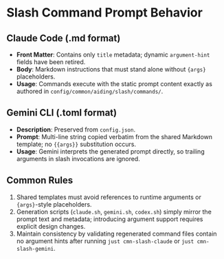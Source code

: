 # Slash Command Prompt Behavior

## Claude Code (.md format)
- **Front Matter**: Contains only `title` metadata; dynamic `argument-hint` fields have been retired.
- **Body**: Markdown instructions that must stand alone without `{args}` placeholders.
- **Usage**: Commands execute with the static prompt content exactly as authored in `config/common/aiding/slash/commands/`.

## Gemini CLI (.toml format)
- **Description**: Preserved from `config.json`.
- **Prompt**: Multi-line string copied verbatim from the shared Markdown template; no `{{args}}` substitution occurs.
- **Usage**: Gemini interprets the generated prompt directly, so trailing arguments in slash invocations are ignored.

## Common Rules
1. Shared templates must avoid references to runtime arguments or `{args}`-style placeholders.
2. Generation scripts (`claude.sh`, `gemini.sh`, `codex.sh`) simply mirror the prompt text and metadata; introducing argument support requires explicit design changes.
3. Maintain consistency by validating regenerated command files contain no argument hints after running `just cmn-slash-claude` or `just cmn-slash-gemini`.
